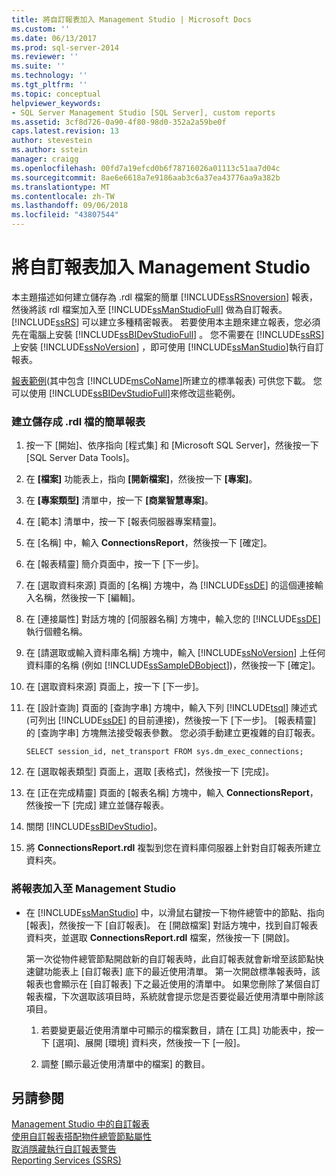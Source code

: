 ```yaml
---
title: 將自訂報表加入 Management Studio | Microsoft Docs
ms.custom: ''
ms.date: 06/13/2017
ms.prod: sql-server-2014
ms.reviewer: ''
ms.suite: ''
ms.technology: ''
ms.tgt_pltfrm: ''
ms.topic: conceptual
helpviewer_keywords:
- SQL Server Management Studio [SQL Server], custom reports
ms.assetid: 3cf8d726-0a90-4f80-98d0-352a2a59be0f
caps.latest.revision: 13
author: stevestein
ms.author: sstein
manager: craigg
ms.openlocfilehash: 00fd7a19efcd0b6f78716026a01113c51aa7d04c
ms.sourcegitcommit: 8ae6e6618a7e9186aab3c6a37ea43776aa9a382b
ms.translationtype: MT
ms.contentlocale: zh-TW
ms.lasthandoff: 09/06/2018
ms.locfileid: "43807544"
---
```

# <a name="add-a-custom-report-to-management-studio"></a>將自訂報表加入 Management Studio
  本主題描述如何建立儲存為 .rdl 檔案的簡單 [!INCLUDE[ssRSnoversion](../../includes/ssrsnoversion-md.md)] 報表，然後將該 rdl 檔案加入至 [!INCLUDE[ssManStudioFull](../../includes/ssmanstudiofull-md.md)] 做為自訂報表。 [!INCLUDE[ssRS](../../includes/ssrs.md)] 可以建立多種精密報表。 若要使用本主題來建立報表，您必須先在電腦上安裝 [!INCLUDE[ssBIDevStudioFull](../../includes/ssbidevstudiofull-md.md)] 。 您不需要在 [!INCLUDE[ssRS](../../includes/ssrs.md)] 上安裝 [!INCLUDE[ssNoVersion](../../includes/ssnoversion-md.md)] ，即可使用 [!INCLUDE[ssManStudio](../../includes/ssmanstudio-md.md)]執行自訂報表。  
  
 [報表範例](http://go.microsoft.com/fwlink/?LinkId=81792)(其中包含 [!INCLUDE[msCoName](../../includes/msconame-md.md)]所建立的標準報表) 可供您下載。 您可以使用 [!INCLUDE[ssBIDevStudioFull](../../includes/ssbidevstudiofull-md.md)]來修改這些範例。  
  
### <a name="to-create-a-simple-report-saved-as-an-rdl-file"></a>建立儲存成 .rdl 檔的簡單報表  
  
1.  按一下 [開始]、依序指向 [程式集] 和 [Microsoft SQL Server]，然後按一下 [SQL Server Data Tools]。  
  
2.  在 **[檔案]** 功能表上，指向 **[開新檔案]**，然後按一下 **[專案]**。  
  
3.  在 **[專案類型]** 清單中，按一下 **[商業智慧專案]**。  
  
4.  在 [範本] 清單中，按一下 [報表伺服器專案精靈]。  
  
5.  在 [名稱] 中，輸入 **ConnectionsReport**，然後按一下 [確定]。  
  
6.  在 [報表精靈] 簡介頁面中，按一下 [下一步]。  
  
7.  在 [選取資料來源] 頁面的 [名稱] 方塊中，為 [!INCLUDE[ssDE](../../includes/ssde-md.md)] 的這個連接輸入名稱，然後按一下 [編輯]。  
  
8.  在 [連接屬性] 對話方塊的 [伺服器名稱] 方塊中，輸入您的 [!INCLUDE[ssDE](../../includes/ssde-md.md)] 執行個體名稱。  
  
9. 在 [請選取或輸入資料庫名稱] 方塊中，輸入 [!INCLUDE[ssNoVersion](../../includes/ssnoversion-md.md)] 上任何資料庫的名稱 (例如 [!INCLUDE[ssSampleDBobject](../../includes/sssampledbobject-md.md)])，然後按一下 [確定]。  
  
10. 在 [選取資料來源] 頁面上，按一下 [下一步]。  
  
11. 在 [設計查詢] 頁面的 [查詢字串] 方塊中，輸入下列 [!INCLUDE[tsql](../../includes/tsql-md.md)] 陳述式 (可列出 [!INCLUDE[ssDE](../../includes/ssde-md.md)] 的目前連接)，然後按一下 [下一步]。 [報表精靈] 的 [查詢字串] 方塊無法接受報表參數。 您必須手動建立更複雜的自訂報表。  
  
     `SELECT session_id, net_transport FROM sys.dm_exec_connections;`  
  
12. 在 [選取報表類型] 頁面上，選取 [表格式]，然後按一下 [完成]。  
  
13. 在 [正在完成精靈] 頁面的 [報表名稱] 方塊中，輸入 **ConnectionsReport**，然後按一下 [完成] 建立並儲存報表。  
  
14. 關閉 [!INCLUDE[ssBIDevStudio](../../includes/ssbidevstudio-md.md)]。  
  
15. 將 **ConnectionsReport.rdl** 複製到您在資料庫伺服器上針對自訂報表所建立資料夾。  
  
### <a name="to-add-a-report-to-management-studio"></a>將報表加入至 Management Studio  
  
-   在 [!INCLUDE[ssManStudio](../../includes/ssmanstudio-md.md)] 中，以滑鼠右鍵按一下物件總管中的節點、指向 [報表]，然後按一下 [自訂報表]。 在 [開啟檔案] 對話方塊中，找到自訂報表資料夾，並選取 **ConnectionsReport.rdl** 檔案，然後按一下 [開啟]。  
  
     第一次從物件總管節點開啟新的自訂報表時，此自訂報表就會新增至該節點快速鍵功能表上 [自訂報表] 底下的最近使用清單。 第一次開啟標準報表時，該報表也會顯示在 [自訂報表] 下之最近使用的清單中。 如果您刪除了某個自訂報表檔，下次選取該項目時，系統就會提示您是否要從最近使用清單中刪除該項目。  
  
    1.  若要變更最近使用清單中可顯示的檔案數目，請在 [工具] 功能表中，按一下 [選項]、展開 [環境] 資料夾，然後按一下 [一般]。  
  
    2.  調整 [顯示最近使用清單中的檔案] 的數目。  
  
## <a name="see-also"></a>另請參閱  
 [Management Studio 中的自訂報表](custom-reports-in-management-studio.md)   
 [使用自訂報表搭配物件總管節點屬性](use-custom-reports-with-object-explorer-node-properties.md)   
 [取消隱藏執行自訂報表警告](unsuppress-run-custom-report-warnings.md)   
 [Reporting Services &#40;SSRS&#41;](../../reporting-services/create-deploy-and-manage-mobile-and-paginated-reports.md)  
  
  
